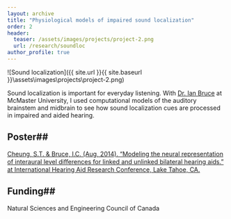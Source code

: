 ```yaml
---
layout: archive
title: "Physiological models of impaired sound localization"
order: 2
header:
  teaser: /assets/images/projects/project-2.png
  url: /research/soundloc
author_profile: true
---
```


![Sound localization]({{ site.url }}{{ site.baseurl }}\assets\images\projects\project-2.png)

Sound localization is important for everyday listening. With <a href="http://www.ece.mcmaster.ca/~ibruce/" target="_blank" onclick="ga('send', 'event', 'LinkOut', 'Click', 'Ian');"> Dr. Ian Bruce</a> at McMaster University, I used computational models of the auditory brainstem and midbrain to see how sound localization cues are processed in impaired and aided hearing.

## Poster##
[Cheung, S.T. & Bruce, I.C. (Aug, 2014). “Modeling the neural representation of interaural level diﬀerences for linked and unlinked bilateral hearing aids.” at International Hearing Aid Research Conference, Lake Tahoe, CA.](https://dx.doi.org/10.13140/RG.2.2.12089.88163)

## Funding##
Natural Sciences and Engineering Council of Canada
